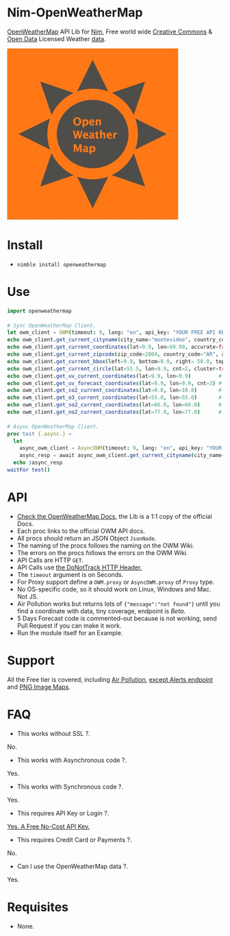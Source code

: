 # Nim-OpenWeatherMap

[OpenWeatherMap](https://openweathermap.org) API Lib for [Nim](https://nim-lang.org), Free world wide [Creative Commons](http://creativecommons.org/licenses/by-sa/4.0) & [Open Data](http://opendatacommons.org/licenses/odbl) Licensed Weather [data](https://openweathermap.org/city).

![OpenWeatherMap](https://raw.githubusercontent.com/juancarlospaco/nim-openweathermap/master/owm.jpg "OpenWeatherMap")


# Install

- `nimble install openweathermap`


# Use

```nim
import openweathermap

# Sync OpenWeatherMap Client.
let owm_client = OWM(timeout: 9, lang: "en", api_key: "YOUR FREE API KEY HERE")
echo owm_client.get_current_cityname(city_name="montevideo", country_code="UY", accurate=true, metric=false)
echo owm_client.get_current_coordinates(lat=9.9, lon=99.99, accurate=false, metric=false)
echo owm_client.get_current_zipcode(zip_code=2804, country_code="AR", accurate=true, metric=false)
echo owm_client.get_current_bbox(left=9.9, bottom=9.9, right= 50.0, top= 50.0, zoom=2, cluster=true, accurate=false, metric=true)
echo owm_client.get_current_circle(lat=55.5, lon=9.9, cnt=2, cluster=true, accurate=true, metric=true)
echo owm_client.get_uv_current_coordinates(lat=9.9, lon=9.9)         # UV Light.
echo owm_client.get_uv_forecast_coordinates(lat=9.9, lon=9.9, cnt=3) # UV Light.
echo owm_client.get_co2_current_coordinates(lat=0.0, lon=10.0)       # CO2 Air Pollution.
echo owm_client.get_o3_current_coordinates(lat=55.0, lon=55.0)       # O3  Air Pollution.
echo owm_client.get_so2_current_coordinates(lat=66.0, lon=66.0)      # SO3 Air Pollution.
echo owm_client.get_no2_current_coordinates(lat=77.0, lon=77.0)      # NO2 Air Pollution.

# Async OpenWeatherMap Client.
proc test {.async.} =
  let
    async_owm_client = AsyncOWM(timeout: 9, lang: "en", api_key: "YOUR FREE API KEY HERE")
    async_resp = await async_owm_client.get_current_cityname(city_name="montevideo", country_code="UY")
  echo $async_resp
waitFor test()
```


# API

- [Check the OpenWeatherMap Docs](https://openweathermap.org/api), the Lib is a 1:1 copy of the official Docs.
- Each proc links to the official OWM API docs.
- All procs should return an JSON Object `JsonNode`.
- The naming of the procs follows the naming on the OWM Wiki.
- The errors on the procs follows the errors on the OWM Wiki.
- API Calls are HTTP `GET`.
- API Calls use [the DoNotTrack HTTP Header.](https://en.wikipedia.org/wiki/Do_Not_Track)
- The `timeout` argument is on Seconds.
- For Proxy support define a `OWM.proxy` or `AsyncOWM.proxy` of `Proxy` type.
- No OS-specific code, so it should work on Linux, Windows and Mac. Not JS.
- Air Pollution works but returns lots of `{"message":"not found"}` until you find a coordinate with data, tiny coverage, endpoint is _Beta_.
- 5 Days Forecast code is commented-out because is not working, send Pull Request if you can make it work.
- Run the module itself for an Example.


# Support

All the Free tier is covered, including [Air Pollution](https://openweathermap.org/api/pollution/co), [except Alerts endpoint](https://openweathermap.org/triggers) and [PNG Image Maps](https://openweathermap.org/api/weathermaps).


# FAQ

- This works without SSL ?.

No.

- This works with Asynchronous code ?.

Yes.

- This works with Synchronous code ?.

Yes.

- This requires API Key or Login ?.

[Yes. A Free No-Cost API Key.](http://home.openweathermap.org/users/sign_up)

- This requires Credit Card or Payments ?.

No.

- Can I use the OpenWeatherMap data ?.

Yes.


# Requisites

- None.
